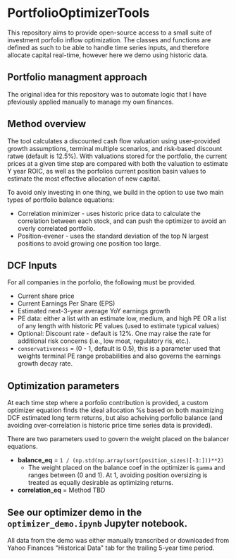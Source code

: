 # PortfolioOptimizerTools
This repository aims to provide open-source access to a small suite of investment porfolio inflow optimization. The classes and functions are defined as such to be able to handle time series inputs, and therefore allocate capital real-time, however here we demo using historic data.

## Portfolio managment approach
The original idea for this repository was to automate logic that I have pfeviously applied manually to manage my own finances.

## Method overview
The tool calculates a discounted cash flow valuation using user-provided growth assumptions, terminal multiple scenarios, and risk-based discount ratwe (default is 12.5%). With valuations stored for the portfolio, the current prices at a given time step are compared with both the valuation to estimate Y year ROIC, as well as the porfolios current position basin values to estimate the most effective allocation of new capital.

 To avoid only investing in one thing, we build in the option to use two main types of portfolio balance equations:
 * Correlation minimizer - uses historic price data to calculate the correlation between each stock, and can push the optimizer to avoid an overly correlated portfolio.
 * Position-evener - uses the standard deviation of the top N largest positions to avoid growing one position too large.

## DCF Inputs
For all companies in the porfolio, the following must be provided.
* Current share price
* Current Earnings Per Share (EPS)
* Estimated next-3-year average YoY earnings growth
* PE data: either a list with an estimate low, medium, and high PE OR a list of any length with historic PE values (used to estimate typical values)
* Optional: Discount rate - default is 12%. One may raise the rate for additional risk concerns (i.e., low moat, regulatory ris, etc.).
* `conservativeness` = (0 - 1, default is 0.5), this is a parameter used that weights terminal PE range probabilities and also governs the earnings growth decay rate.

## Optimization parameters
At each time step where a porfolio contribution is provided, a custom optimizer equation finds the ideal allocation %s based on both maximizing DCF estimated long term returns, but also acheiving porfolio balance (and avoiding over-correlation is historic price time series data is provided).

There are two parameters used to govern the weight placed on the balancer equations.
* **balance_eq** = `1 / (np.std(np.array(sort(position_sizes)[-3:]))**2)`
    * The weight placed on the balance coef in the optimizer is `gamma` and ranges between (0 and 1). At 1, avoiding position oversizing is treated as equally desirable as optimizing returns.
* **correlation_eq** = Method TBD

## See our optimizer demo in the `optimizer_demo.ipynb` Jupyter notebook. 
All data from the demo was either manually transcribed or downloaded from Yahoo Finances "Historical Data" tab for the trailing 5-year time period. 